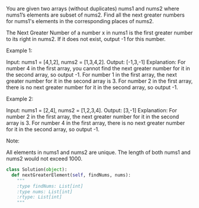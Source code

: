 
You are given two arrays (without duplicates) nums1 and nums2 where nums1’s elements are subset of nums2. Find all the next greater numbers for nums1's elements in the corresponding places of nums2.



The Next Greater Number of a number x in nums1 is the first greater number to its right in nums2. If it does not exist, output -1 for this number.


Example 1:

Input: nums1 = [4,1,2], nums2 = [1,3,4,2].
Output: [-1,3,-1]
Explanation:
    For number 4 in the first array, you cannot find the next greater number for it in the second array, so output -1.
    For number 1 in the first array, the next greater number for it in the second array is 3.
    For number 2 in the first array, there is no next greater number for it in the second array, so output -1.



Example 2:

Input: nums1 = [2,4], nums2 = [1,2,3,4].
Output: [3,-1]
Explanation:
    For number 2 in the first array, the next greater number for it in the second array is 3.
    For number 4 in the first array, there is no next greater number for it in the second array, so output -1.




Note:

All elements in nums1 and nums2 are unique.
The length of both nums1 and nums2 would not exceed 1000.




```python
class Solution(object):
  def nextGreaterElement(self, findNums, nums):
    """
    :type findNums: List[int]
    :type nums: List[int]
    :rtype: List[int]
    """
```
